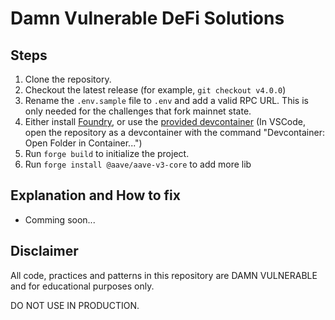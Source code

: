# Damn Vulnerable DeFi Solutions

## Steps

1. Clone the repository.
2. Checkout the latest release (for example, `git checkout v4.0.0`)
3. Rename the `.env.sample` file to `.env` and add a valid RPC URL. This is only needed for the challenges that fork mainnet state.
4. Either install [Foundry](https://book.getfoundry.sh/getting-started/installation), or use the [provided devcontainer](./.devcontainer/) (In VSCode, open the repository as a devcontainer with the command "Devcontainer: Open Folder in Container...")
5. Run `forge build` to initialize the project.
6. Run `forge install @aave/aave-v3-core` to add more lib

## Explanation and How to fix

-   Comming soon...

## Disclaimer

All code, practices and patterns in this repository are DAMN VULNERABLE and for educational purposes only.

DO NOT USE IN PRODUCTION.
